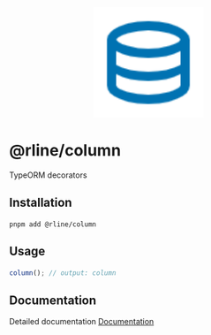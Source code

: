 <div align="center">
  <img src="https://raw.githubusercontent.com/rbrightline/common/refs/heads/main/libs/column/favicon.png" alt="Logo" width="200"/>
</div>

# @rline/column

TypeORM decorators

## Installation

```shell
pnpm add @rline/column
```

## Usage

```typescript
column(); // output: column
```

## Documentation

Detailed documentation [Documentation](https://rbrightline.github.io/common/column/)
